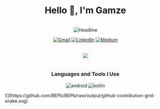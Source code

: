 <h1 align="center">Hello 👋, I'm Gamze</h1>

<br/>

<div align=center>
  <img src="https://readme-typing-svg.herokuapp.com?size=40&duration=3000&color=30DC72&center=true&vCenter=true&width=800&height=100&lines=I'm+an+Android+Developer" alt="Headline" />
</div>

<p align="center">
	<a href="gamzecoskkun@gmail.com"><img src="https://img.icons8.com/bubbles/75/000000/gmail.png" alt="Gmail"/></a>
	<a href="https://www.linkedin.com/in/gamzecoskun/"><img src="https://img.icons8.com/bubbles/75/000000/linkedin.png" alt="LinkedIn"/></a>
  	<a href="https://medium.com/@gamzecoskkun"><img src="https://img.icons8.com/bubbles/75/000000/medium-new.png" alt="Medium"/></a>
</p>

<br/>

<div align=center>
    <img align="center"  src="https://media.giphy.com/media/L1R1tvI9svkIWwpVYr/giphy.gif" /> </a>
</div>


<br/>


<h3 align="center">Languages and Tools I Use</h3>

<p align="center">
<img align="center" src="https://developer.android.com/images/logos/android.svg" alt="android" width="40" height="40"/>
<img align="center" src="https://www.vectorlogo.zone/logos/kotlinlang/kotlinlang-icon.svg" alt="kotlin" width="40" height="40"/>
</p>
![](https://github.com/BEPb/BEPb/raw/output/github-contribution-grid-snake.svg)
